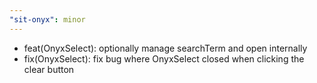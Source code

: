 ```yaml
---
"sit-onyx": minor
---
```


- feat(OnyxSelect): optionally manage searchTerm and open internally
- fix(OnyxSelect): fix bug where OnyxSelect closed when clicking the clear button
